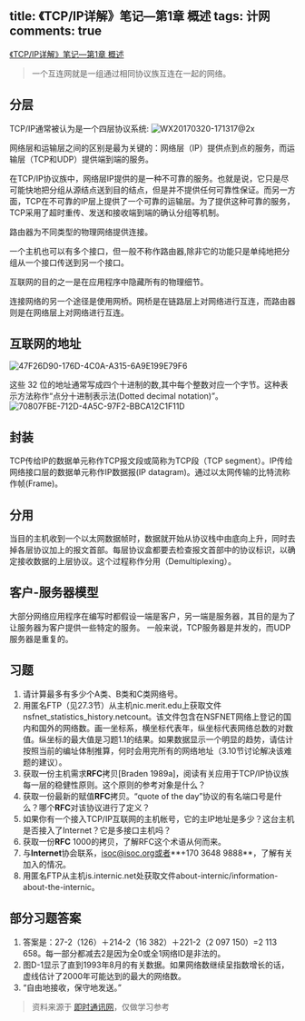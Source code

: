 title: 《TCP/IP详解》笔记—第1章 概述
tags: 计网
comments: true
---

[《TCP/IP详解》笔记—第1章 概述](http://docs.52im.net/extend/docs/book/tcpip/vol1/1/)
> 一个互连网就是一组通过相同协议族互连在一起的网络。  

## 分层
TCP/IP通常被认为是一个四层协议系统:
![WX20170320-171317@2x](http://oo8snaf4x.bkt.clouddn.com/WX20170320-171317@2x.png?imageView2/0/q/100)

网络层和运输层之间的区别是最为关键的：网络层（IP）提供点到点的服务，而运输层（TCP和UDP）提供端到端的服务。

在TCP/IP协议族中，网络层IP提供的是一种不可靠的服务。也就是说，它只是尽可能快地把分组从源结点送到目的结点，但是并不提供任何可靠性保证。而另一方面，TCP在不可靠的IP层上提供了一个可靠的运输层。为了提供这种可靠的服务，TCP采用了超时重传、发送和接收端到端的确认分组等机制。

路由器为不同类型的物理网络提供连接。

一个主机也可以有多个接口，但一般不称作路由器,除非它的功能只是单纯地把分组从一个接口传送到另一个接口。

互联网的目的之一是在应用程序中隐藏所有的物理细节。

连接网络的另一个途径是使用网桥。网桥是在链路层上对网络进行互连，而路由器则是在网络层上对网络进行互连。

## 互联网的地址
![47F26D90-176D-4C0A-A315-6A9E199E79F6](http://oo8snaf4x.bkt.clouddn.com/47F26D90-176D-4C0A-A315-6A9E199E79F6.png?imageView2/0/q/100)

这些 32 位的地址通常写成四个十进制的数,其中每个整数对应一个字节。这种表示方法称作“点分十进制表示法(Dotted decimal notation)”。
![70807FBE-712D-4A5C-97F2-BBCA12C1F11D](http://oo8snaf4x.bkt.clouddn.com/70807FBE-712D-4A5C-97F2-BBCA12C1F11D.png?imageView2/0/q/100)


## 封装
TCP传给IP的数据单元称作TCP报文段或简称为TCP段（TCP segment）。IP传给网络接口层的数据单元称作IP数据报(IP datagram)。通过以太网传输的比特流称作帧(Frame)。
## 分用
当目的主机收到一个以太网数据帧时，数据就开始从协议栈中由底向上升，同时去掉各层协议加上的报文首部。每层协议盒都要去检查报文首部中的协议标识，以确定接收数据的上层协议。这个过程称作分用（Demultiplexing）。
## 客户-服务器模型
大部分网络应用程序在编写时都假设一端是客户，另一端是服务器，其目的是为了让服务器为客户提供一些特定的服务。
一般来说，TCP服务器是并发的，而UDP服务器是重复的。



## 习题
1. 请计算最多有多少个A类、B类和C类网络号。
2. 用匿名FTP（见27.3节）从主机nic.merit.edu上获取文件nsfnet_statistics_history.netcount。该文件包含在NSFNET网络上登记的国内和国外的网络数。画一坐标系，横坐标代表年，纵坐标代表网络总数的对数值。纵坐标的最大值是习题1.1的结果。如果数据显示一个明显的趋势，请估计按照当前的编址体制推算，何时会用完所有的网络地址（3.10节讨论解决该难题的建议）。
3. 获取一份主机需求**RFC**拷贝[Braden 1989a]，阅读有关应用于TCP/IP协议族每一层的稳健性原则。这个原则的参考对象是什么？
4. 获取一份最新的赋值**RFC**拷贝。“quote of the day”协议的有名端口号是什么？哪个**RFC**对该协议进行了定义？
5. 如果你有一个接入TCP/IP互联网的主机帐号，它的主IP地址是多少？这台主机是否接入了Internet？它是多接口主机吗？
6. 获取一份**RFC** 1000的拷贝，了解RFC这个术语从何而来。
7. 与**Internet**协会联系，isoc@isoc.org或者**+170 3648 9888**，了解有关加入的情况。
8. 用匿名FTP从主机is.internic.net处获取文件about-internic/information-about-the-internic。


## 部分习题答案
1. 答案是：27-2（126）＋214-2（16 382）＋221-2（2 097 150）=2 113 658。每一部分都减去2是因为全0或全1网络ID是非法的。
2. 图D-1显示了直到1993年8月的有关数据。如果网络数继续呈指数增长的话，虚线估计了2000年可能达到的最大的网络数。
3. “自由地接收，保守地发送。”


> 资料来源于 [即时通讯网](http://www.52im.net/)，仅做学习参考  











